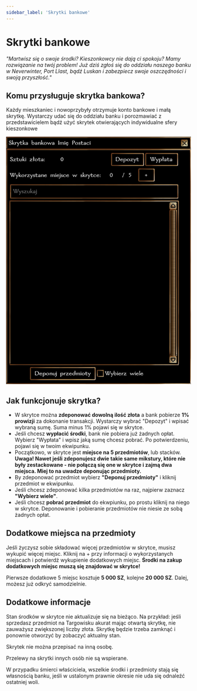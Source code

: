 ```yaml
---
sidebar_label: 'Skrytki bankowe'
---
```



# Skrytki bankowe

*"Martwisz się o swoje środki? Kieszonkowcy nie dają ci spokoju? Mamy rozwiązanie na twój problem! Już dziś zgłoś się do oddziału naszego banku w Neverwinter, Port Llast, bądź Luskan i zabezpiecz swoje oszczędności i swoją przyszłość."*

## Komu przysługuje skrytka bankowa?

Każdy mieszkaniec i nowoprzybyły otrzymuje konto bankowe i małą skrytkę. Wystarczy udać się do oddziału banku i porozmawiać z przedstawicielem bądź użyć skrytek otwierających indywidualne sfery kieszonkowe

![Bank](../../static/img/wiki/bank-deposit.png)

## Jak funkcjonuje skrytka?

- W skrytce można **zdeponować dowolną ilość złota** a bank pobierze **1% prowizji** za dokonanie transakcji. Wystarczy wybrać "Depozyt" i wpisać wybraną sumę. Suma minus 1% pojawi się w skrytce.
- Jeśli chcesz **wypłacić środki**, bank nie pobiera już żadnych opłat. Wybierz "Wypłata" i wpisz jaką sumę chcesz pobrać. Po potwierdzeniu, pojawi się w twoim ekwipunku.
- Początkowo, w skrytce jest **miejsce na 5 przedmiotów**, lub stacków. **Uwaga! Nawet jeśli zdeponujesz dwie takie same mikstury, które nie były zestackowane - nie połączą się one w skrytce i zajmą dwa miejsca. Miej to na uwadze deponując przedmioty.**
- By zdeponować przedmiot wybierz **"Deponuj przedmioty"** i kliknij przedmiot w ekwipunku.
- Jeśli chcesz zdeponować kilka przedmiotów na raz, najpierw zaznacz **"Wybierz wiele"**.
- Jeśli chcesz **pobrać przedmiot** do ekwpiunku, po prostu kliknij na niego w skrytce. Deponowanie i pobieranie przedmiotów nie niesie ze sobą żadnych opłat.

## Dodatkowe miejsca na przedmioty
Jeśli życzysz sobie składować więcej przedmiotów w skrytce, musisz wykupić więcej miejsc. Kliknij na + przy informacji o wykorzystanych miejscach i potwierdź wykupienie dodatkowych miejsc. **Środki na zakup dodatkowych miejsc muszą się znajdować w skrytce!**

Pierwsze dodatkowe 5 miejsc kosztuje **5 000 SZ**, kolejne **20 000 SZ**. Dalej, możesz już odkryć samodzielnie.

## Dodatkowe informacje

Stan środków w skrytce nie aktualizuje się na bieżąco. Na przykład: jeśli sprzedasz przedmiot na Targowisku akurat mając otwartą skrytkę, nie zauważysz zwiększonej liczby złota. Skrytkę będzie trzeba zamknąć i ponownie otworzyć by zobaczyć aktualny stan.

Skrytek nie można przepisać na inną osobę.

Przelewy na skrytki innych osób nie są wspierane.

W przypadku śmierci właściciela, wszelkie środki i przedmioty stają się własnością banku, jeśli w ustalonym prawnie okresie nie uda się odnaleźć ostatniej woli.
